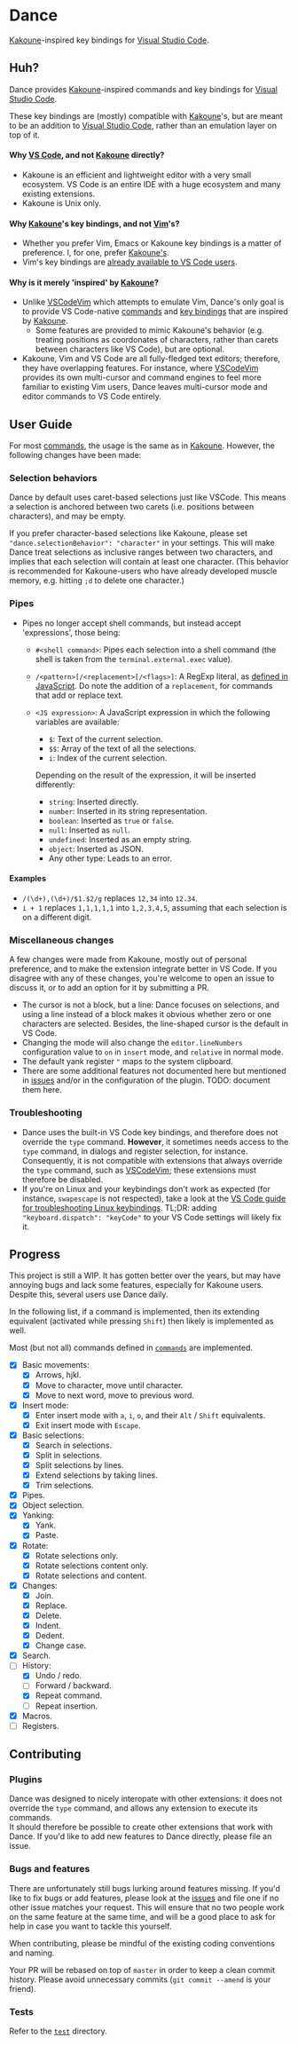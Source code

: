 # Dance

[Kakoune]-inspired key bindings for [Visual Studio Code][vsc].

## Huh?

Dance provides [Kakoune]-inspired commands and key bindings for [Visual Studio Code][vsc].

These key bindings are (mostly) compatible with [Kakoune]'s, but are meant to be an addition
to [Visual Studio Code][vsc], rather than an emulation layer on top of it.

#### Why [VS Code][vsc], and not [Kakoune] directly?

- Kakoune is an efficient and lightweight editor with a very small ecosystem.
  VS Code is an entire IDE with a huge ecosystem and many existing extensions.
- Kakoune is Unix only.

#### Why [Kakoune]'s key bindings, and not [Vim]'s?

- Whether you prefer Vim, Emacs or Kakoune key bindings is a matter of preference. I, for one,
  prefer [Kakoune's](https://github.com/mawww/kakoune/blob/master/doc/pages/keys.asciidoc).
- Vim's key bindings are [already available to VS Code users][vscodevim].

#### Why is it merely 'inspired' by [Kakoune]?

- Unlike [VSCodeVim] which attempts to emulate Vim, Dance's only goal is to provide
  VS Code-native [commands][vsccommands] and [key bindings][vsckeybindings] that are inspired by [Kakoune].
  - Some features are provided to mimic Kakoune's behavior (e.g. treating positions as coordonates
    of characters, rather than carets between characters like VS Code), but are optional.
- Kakoune, Vim and VS Code are all fully-fledged text editors; therefore, they have overlapping
  features. For instance, where [VSCodeVim] provides its own multi-cursor and command engines
  to feel more familiar to existing Vim users, Dance leaves multi-cursor mode and editor
  commands to VS Code entirely.

## User Guide

For most [commands], the usage is the same as in [Kakoune]. However, the following changes have been made:

### Selection behaviors

Dance by default uses caret-based selections just like VSCode. This means a selection is anchored between two carets
(i.e. positions between characters), and may be empty.

If you prefer character-based selections like Kakoune, please set `"dance.selectionBehavior": "character"` in your
settings. This will make Dance treat selections as inclusive ranges between two characters, and implies that each
selection will contain at least one character. (This behavior is recommended for Kakoune-users who have already
developed muscle memory, e.g. hitting `;d` to delete one character.)

### Pipes

- Pipes no longer accept shell commands, but instead accept 'expressions', those being:

  - `#<shell command>`: Pipes each selection into a shell command (the shell is taken from the `terminal.external.exec` value).
  - `/<pattern>[/<replacement>[/<flags>]`: A RegExp literal, as [defined in JavaScript](https://developer.mozilla.org/en-US/docs/Web/JavaScript/Guide/Regular_Expressions). Do note the addition of a `replacement`, for commands that add or replace text.
  - `<JS expression>`: A JavaScript expression in which the following variables are available:

    - `$`: Text of the current selection.
    - `$$`: Array of the text of all the selections.
    - `i`: Index of the current selection.

    Depending on the result of the expression, it will be inserted differently:

    - `string`: Inserted directly.
    - `number`: Inserted in its string representation.
    - `boolean`: Inserted as `true` or `false`.
    - `null`: Inserted as `null`.
    - `undefined`: Inserted as an empty string.
    - `object`: Inserted as JSON.
    - Any other type: Leads to an error.

#### Examples

- `/(\d+),(\d+)/$1.$2/g` replaces `12,34` into `12.34`.
- `i + 1` replaces `1,1,1,1,1` into `1,2,3,4,5`, assuming that each selection is on a different digit.

### Miscellaneous changes

A few changes were made from Kakoune, mostly out of personal preference, and to make the
extension integrate better in VS Code. If you disagree with any of these changes,
you're welcome to open an issue to discuss it, or to add an option for it by submitting a PR.

- The cursor is not a block, but a line: Dance focuses on selections, and using a line instead of
  a block makes it obvious whether zero or one characters are selected. Besides, the line-shaped
  cursor is the default in VS Code.
- Changing the mode will also change the `editor.lineNumbers` configuration value to `on` in `insert`
  mode, and `relative` in normal mode.
- The default yank register `"` maps to the system clipboard.
- There are some additional features not documented here but mentioned in [issues] and/or in
  the configuration of the plugin. TODO: document them here.

### Troubleshooting

- Dance uses the built-in VS Code key bindings, and therefore does not override
  the `type` command. **However**, it sometimes needs access to the `type`
  command, in dialogs and register selection, for instance. Consequently, it is
  not compatible with extensions that always override the `type` command, such
  as [VSCodeVim]; these extensions must therefore be disabled.
- If you're on Linux and your keybindings don't work as expected (for instance,
  `swapescape` is not respected), take a look at the [VS Code guide for
  troubleshooting Linux keybindings](
  https://github.com/Microsoft/vscode/wiki/Keybinding-Issues#troubleshoot-linux-keybindings).
  TL;DR: adding `"keyboard.dispatch": "keyCode"` to your VS Code settings will
  likely fix it.

## Progress

This project is still a WIP. It has gotten better over the years, but may have annoying bugs
and lack some features, especially for Kakoune users. Despite this, several users use Dance
daily.

In the following list, if a command is implemented, then its extending equivalent
(activated while pressing `Shift`) then likely is implemented as well.

Most (but not all) commands defined in [`commands`][commands] are implemented.

- [x] Basic movements:
  - [x] Arrows, hjkl.
  - [x] Move to character, move until character.
  - [x] Move to next word, move to previous word.
- [x] Insert mode:
  - [x] Enter insert mode with `a`, `i`, `o`, and their `Alt` / `Shift` equivalents.
  - [x] Exit insert mode with `Escape`.
- [x] Basic selections:
  - [x] Search in selections.
  - [x] Split in selections.
  - [x] Split selections by lines.
  - [x] Extend selections by taking lines.
  - [x] Trim selections.
- [x] Pipes.
- [x] Object selection.
- [x] Yanking:
  - [x] Yank.
  - [x] Paste.
- [x] Rotate:
  - [x] Rotate selections only.
  - [x] Rotate selections content only.
  - [x] Rotate selections and content.
- [x] Changes:
  - [x] Join.
  - [x] Replace.
  - [x] Delete.
  - [x] Indent.
  - [x] Dedent.
  - [x] Change case.
- [x] Search.
- [ ] History:
  - [x] Undo / redo.
  - [ ] Forward / backward.
  - [x] Repeat command.
  - [ ] Repeat insertion.
- [x] Macros.
- [ ] Registers.

## Contributing

### Plugins

Dance was designed to nicely interopate with other extensions: it does not override
the `type` command, and allows any extension to execute its commands.  
It should therefore be possible to create other extensions that work with Dance. If
you'd like to add new features to Dance directly, please file an issue.

### Bugs and features

There are unfortunately still bugs lurking around features missing. If you'd like to
fix bugs or add features, please look at the [issues] and file one if no other issue
matches your request. This will ensure that no two people work on the same feature
at the same time, and will be a good place to ask for help in case you want
to tackle this yourself.

When contributing, please be mindful of the existing coding conventions and naming.

Your PR will be rebased on top of `master` in order to keep a clean commit history.
Please avoid unnecessary commits (`git commit --amend` is your friend).

### Tests

Refer to the [`test`](./test/README.md) directory.

[commands]: ./commands
[issues]: https://github.com/71/dance/issues
[vim]: https://www.vim.org
[kakoune]: https://github.com/mawww/kakoune
[vsc]: https://github.com/Microsoft/vscode
[vscodevim]: https://github.com/VSCodeVim/Vim
[vsccommands]: https://code.visualstudio.com/api/extension-guides/command
[vsckeybindings]: https://code.visualstudio.com/docs/getstarted/keybindings
